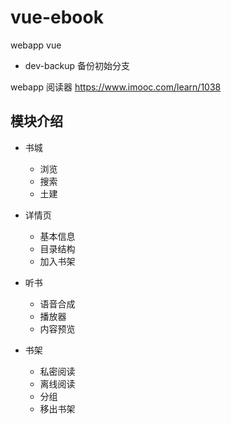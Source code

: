 # vue-ebook

webapp vue

- dev-backup 备份初始分支

webapp 阅读器 https://www.imooc.com/learn/1038

## 模块介绍

- 书城

  - 浏览
  - 搜索
  - 土建

- 详情页

  - 基本信息
  - 目录结构
  - 加入书架

- 听书

  - 语音合成
  - 播放器
  - 内容预览

- 书架
  - 私密阅读
  - 离线阅读
  - 分组
  - 移出书架
